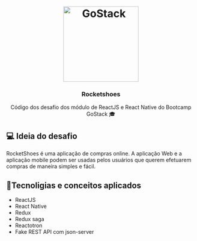 <h1 align="center">
  <img alt="GoStack" src="https://rocketseat-cdn.s3-sa-east-1.amazonaws.com/bootcamp-header.png" width="200px" />
</h1>

<h3 align="center"><strong>Rocketshoes</strong></h3>

<p align="center">Código dos desafio dos módulo de ReactJS e React Native do Bootcamp GoStack 🎓</p>

## 💻 Ideia do desafio

RocketShoes é uma aplicação de compras online. A aplicação Web e a aplicação mobile podem ser usadas pelos usuários que querem efetuarem compras de maneira simples e fácil.

## 🔧Tecnoligias e conceitos aplicados

- ReactJS
- React Native
- Redux
- Redux saga
- Reactotron
- Fake REST API com json-server
